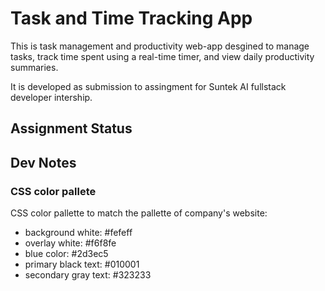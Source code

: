 # Task and Time Tracking App

This is task management and productivity web-app desgined to manage tasks, track time spent using a real-time timer, and view daily productivity summaries.

It is developed as submission to assingment for Suntek AI fullstack developer intership.

## Assignment Status

## Dev Notes

### CSS color pallete

CSS color pallette to match the pallette of company's website:

- background white: #fefeff
- overlay white: #f6f8fe
- blue color: #2d3ec5
- primary black text: #010001
- secondary gray text: #323233

